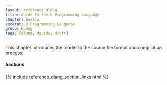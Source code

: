 ```yaml
---
layout: reference_dlang
title: Guide to the D Programming Language
chapter: Basics
excerpt: D Programming Language
group: DLang
tags: [dlang, dguide, draft]
---
```


This chapter introduces the reader to the source file format and compilation process.



##### Sections
{% include reference_dlang_section_links.html %}
